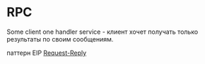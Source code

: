 # RPC

Some client one handler service - клиент хочет получать только результаты по своим сообщениям.

паттерн EIP [Request-Reply](https://www.enterpriseintegrationpatterns.com/patterns/messaging/RequestReply.html)
